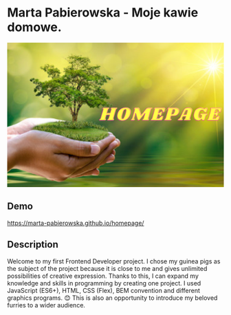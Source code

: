 # Marta Pabierowska - Moje kawie domowe.

![HOMEPAGE](https://github.com/Marta-Pabierowska/homepage/blob/main/images/share1.png?raw=true)

## Demo

https://marta-pabierowska.github.io/homepage/

## Description

Welcome to my first Frontend Developer project. I chose my guinea pigs as the subject of the project because it is close to me and gives unlimited possibilities of creative expression. Thanks to this, I can expand my knowledge and skills in programming by creating one project. I used JavaScript (ES6+), HTML, CSS (Flex), BEM convention and different graphics programs.
😊 This is also an opportunity to introduce my beloved furries to a wider audience. 
